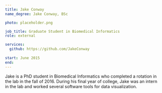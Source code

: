 ```yaml
---
title: Jake Conway
name_degree: Jake Conway, BSc

photo: placeholder.png

job_title: Graduate Student in Biomedical Informatics
role: external

services:
  github: https://github.com/JakeConway
  
start: June 2015
end: 
---
```

Jake is a PhD student in Biomedical Informatics who completed a rotation in the lab in the fall of 2016. During his final year of college, Jake was an intern in the lab and worked several software tools for data visualization.